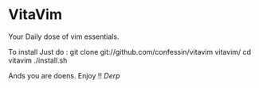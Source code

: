 VitaVim
=======

Your Daily dose of vim essentials.

To install Just do :
    git clone git://github.com/confessin/vitavim vitavim/
    cd vitavim
    ./install.sh

Ands you are doens. Enjoy !! *Derp*

